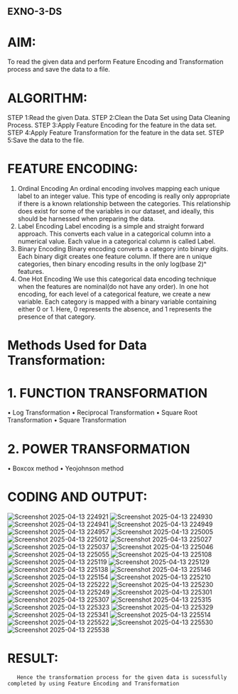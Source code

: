## EXNO-3-DS

# AIM:
To read the given data and perform Feature Encoding and Transformation process and save the data to a file.

# ALGORITHM:
STEP 1:Read the given Data.
STEP 2:Clean the Data Set using Data Cleaning Process.
STEP 3:Apply Feature Encoding for the feature in the data set.
STEP 4:Apply Feature Transformation for the feature in the data set.
STEP 5:Save the data to the file.

# FEATURE ENCODING:
1. Ordinal Encoding
An ordinal encoding involves mapping each unique label to an integer value. This type of encoding is really only appropriate if there is a known relationship between the categories. This relationship does exist for some of the variables in our dataset, and ideally, this should be harnessed when preparing the data.
2. Label Encoding
Label encoding is a simple and straight forward approach. This converts each value in a categorical column into a numerical value. Each value in a categorical column is called Label.
3. Binary Encoding
Binary encoding converts a category into binary digits. Each binary digit creates one feature column. If there are n unique categories, then binary encoding results in the only log(base 2)ⁿ features.
4. One Hot Encoding
We use this categorical data encoding technique when the features are nominal(do not have any order). In one hot encoding, for each level of a categorical feature, we create a new variable. Each category is mapped with a binary variable containing either 0 or 1. Here, 0 represents the absence, and 1 represents the presence of that category.

# Methods Used for Data Transformation:
  # 1. FUNCTION TRANSFORMATION
• Log Transformation
• Reciprocal Transformation
• Square Root Transformation
• Square Transformation
  # 2. POWER TRANSFORMATION
• Boxcox method
• Yeojohnson method

# CODING AND OUTPUT:
![Screenshot 2025-04-13 224921](https://github.com/user-attachments/assets/839329eb-b81d-4dcd-b8dc-d86075477919)
![Screenshot 2025-04-13 224930](https://github.com/user-attachments/assets/d65c9ef3-44d6-4b17-b507-cfe30ba1325b)
 ![Screenshot 2025-04-13 224941](https://github.com/user-attachments/assets/148fc281-e260-407e-9b6c-6866bfe32af4)
 ![Screenshot 2025-04-13 224949](https://github.com/user-attachments/assets/ba537e27-17ec-4857-87e4-2cf1b5cc7a71)
  ![Screenshot 2025-04-13 224957](https://github.com/user-attachments/assets/01a7db45-ef6a-433b-8ecc-14742c755c35)
  ![Screenshot 2025-04-13 225005](https://github.com/user-attachments/assets/9f4e963a-e462-4c20-b22a-422690226f16)
  ![Screenshot 2025-04-13 225012](https://github.com/user-attachments/assets/1dcb8c22-fc76-4216-8cfb-5be4ab188823)
  ![Screenshot 2025-04-13 225027](https://github.com/user-attachments/assets/6b8dbf18-bf82-4de5-8564-88638e0043b8)
  ![Screenshot 2025-04-13 225037](https://github.com/user-attachments/assets/678dab25-cfd3-4bba-90e8-e7cf13b67e51)
  ![Screenshot 2025-04-13 225046](https://github.com/user-attachments/assets/a82ffa83-e5f6-4bb3-ba36-2b7fea554e93)
   ![Screenshot 2025-04-13 225055](https://github.com/user-attachments/assets/be9b5434-af54-4151-a682-84f2502edaf6)
  ![Screenshot 2025-04-13 225108](https://github.com/user-attachments/assets/aa1b8235-620e-47d7-a183-1f04fe805911)
  ![Screenshot 2025-04-13 225119](https://github.com/user-attachments/assets/46777c88-5b23-4c09-b522-c404e99fe61f)
  ![Screenshot 2025-04-13 225129](https://github.com/user-attachments/assets/ecfdc2c0-be3d-49e3-8fed-3695c5cc2f25)
  ![Screenshot 2025-04-13 225138](https://github.com/user-attachments/assets/4a3b5811-84fa-4f2e-a602-55f4a49b5c3d)
  ![Screenshot 2025-04-13 225146](https://github.com/user-attachments/assets/eee6f9dd-7aa6-41d9-bde1-4a964a4d8268)
   ![Screenshot 2025-04-13 225154](https://github.com/user-attachments/assets/60616cc3-3e84-411b-a96e-b223c2dd069c)
   ![Screenshot 2025-04-13 225210](https://github.com/user-attachments/assets/158da3e4-5c37-4973-997a-e53848d46e2d)
  ![Screenshot 2025-04-13 225222](https://github.com/user-attachments/assets/a1b23792-7608-4388-8a1c-b677687e1c10)
  ![Screenshot 2025-04-13 225230](https://github.com/user-attachments/assets/263395e4-7651-4c37-acfd-00ab75076659)
  ![Screenshot 2025-04-13 225249](https://github.com/user-attachments/assets/29705855-2dae-4ba7-b00d-57643fbfd7da)
  ![Screenshot 2025-04-13 225301](https://github.com/user-attachments/assets/fcc6449b-0787-4af7-be4c-6a2eb649fede)
  ![Screenshot 2025-04-13 225307](https://github.com/user-attachments/assets/441a60c7-f657-464a-ad4c-17e37b48a21c)
  ![Screenshot 2025-04-13 225315](https://github.com/user-attachments/assets/7b9957b5-5491-46d7-bdbf-f627108f570f)
   ![Screenshot 2025-04-13 225323](https://github.com/user-attachments/assets/92fa4663-f57e-4860-a2ee-7f2067dd7819)
  ![Screenshot 2025-04-13 225329](https://github.com/user-attachments/assets/81ac61a5-f31f-4902-a958-58214ba7b034)
  ![Screenshot 2025-04-13 225341](https://github.com/user-attachments/assets/b3666eac-619d-4875-8197-c51ace63d348)
  ![Screenshot 2025-04-13 225514](https://github.com/user-attachments/assets/ef3e3203-949d-4889-816d-47effcc9bc41)
  ![Screenshot 2025-04-13 225522](https://github.com/user-attachments/assets/088a3ad4-97be-42b5-8d19-498d530a6d42)
  ![Screenshot 2025-04-13 225530](https://github.com/user-attachments/assets/8114b3ce-4082-4be0-a2bd-17cedc397663)
  ![Screenshot 2025-04-13 225538](https://github.com/user-attachments/assets/b07b1cb2-2034-47f1-b447-9f57ea947401)




























# RESULT:
       Hence the transformation process for the given data is sucessfully completed by using Feature Encoding and Transformation

       
